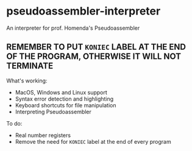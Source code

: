 # pseudoassembler-interpreter
An interpreter for prof. Homenda's Pseudoassembler

**REMEMBER TO PUT `KONIEC` LABEL AT THE END OF THE PROGRAM, OTHERWISE IT WILL NOT TERMINATE**
---
What's working:
* MacOS, Windows and Linux support
* Syntax error detection and highlighting
* Keyboard shortcuts for file manipulation
* Interpreting Pseudoassembler

To do:
* Real number registers
* Remove the need for `KONIEC` label at the end of every program